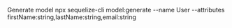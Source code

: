 Generate model
npx sequelize-cli model:generate --name User --attributes firstName:string,lastName:string,email:string
